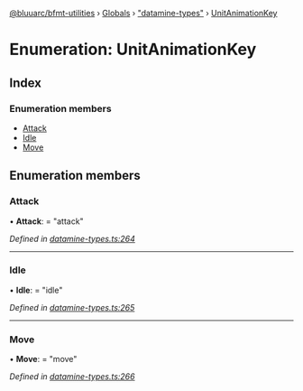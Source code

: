 [@bluuarc/bfmt-utilities](../README.md) › [Globals](../globals.md) › ["datamine-types"](../modules/_datamine_types_.md) › [UnitAnimationKey](_datamine_types_.unitanimationkey.md)

# Enumeration: UnitAnimationKey

## Index

### Enumeration members

* [Attack](_datamine_types_.unitanimationkey.md#attack)
* [Idle](_datamine_types_.unitanimationkey.md#idle)
* [Move](_datamine_types_.unitanimationkey.md#move)

## Enumeration members

###  Attack

• **Attack**: = "attack"

*Defined in [datamine-types.ts:264](https://github.com/BluuArc/bfmt-utilities/blob/2dbb89b/src/datamine-types.ts#L264)*

___

###  Idle

• **Idle**: = "idle"

*Defined in [datamine-types.ts:265](https://github.com/BluuArc/bfmt-utilities/blob/2dbb89b/src/datamine-types.ts#L265)*

___

###  Move

• **Move**: = "move"

*Defined in [datamine-types.ts:266](https://github.com/BluuArc/bfmt-utilities/blob/2dbb89b/src/datamine-types.ts#L266)*
